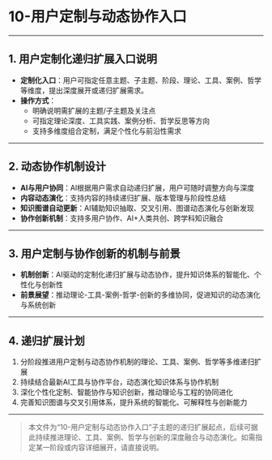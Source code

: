 # 10-用户定制与动态协作入口

---

## 1. 用户定制化递归扩展入口说明

- **定制化入口**：用户可指定任意主题、子主题、阶段、理论、工具、案例、哲学等维度，提出深度展开或递归扩展需求。
- **操作方式**：
  - 明确说明需扩展的主题/子主题及关注点
  - 可指定理论深度、工具实践、案例分析、哲学反思等方向
  - 支持多维度组合定制，满足个性化与前沿性需求

---

## 2. 动态协作机制设计

- **AI与用户协同**：AI根据用户需求自动递归扩展，用户可随时调整方向与深度
- **内容动态演化**：支持内容的持续递归扩展、版本管理与阶段性总结
- **知识图谱自动更新**：AI辅助知识抽取、交叉引用、图谱动态演化与创新发现
- **协作创新机制**：支持多用户协作、AI+人类共创、跨学科知识融合

---

## 3. 用户定制与协作创新的机制与前景

- **机制创新**：AI驱动的定制化递归扩展与动态协作，提升知识体系的智能化、个性化与创新性
- **前景展望**：推动理论-工具-案例-哲学-创新的多维协同，促进知识的动态演化与系统创新

---

## 4. 递归扩展计划

1. 分阶段推进用户定制与动态协作机制的理论、工具、案例、哲学等多维递归扩展
2. 持续结合最新AI工具与协作平台，动态演化知识体系与协作机制
3. 深化个性化定制、智能协作与知识创新，推动理论与工程的协同进化
4. 完善知识图谱与交叉引用体系，提升系统的智能化、可解释性与创新能力

---

> 本文件为“10-用户定制与动态协作入口”子主题的递归扩展起点，后续可据此持续推进理论、工具、案例、哲学与创新的深度融合与动态演化。如需指定某一阶段或内容详细展开，请直接说明。
